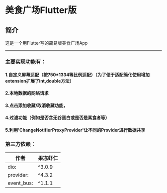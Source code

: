 美食广场Flutter版
=====

简介
----
这是一个用Flutter写的简易版美食广场App
****
### 主要实现功能有：<br>
#### 1.自定义屏幕适配（按750*1334等比例适配）（为了便于适配简化使用增加extension扩展了int,double方法）<br>
#### 2.本地数据的网络请求<br>
#### 3.点击添加收藏/取消收藏功能，<br>
#### 4.过滤功能（例如是否含无谷蛋白或是否是素食者等）<br>
#### 5.利用'ChangeNotifierProxyProvider'让不同的Provider进行数据共享<br>

### 第三方依赖：
|作者|果冻虾仁|
|---|---
|dio:| ^3.0.9
|provider:| ^4.3.2
|event_bus:| ^1.1.1
